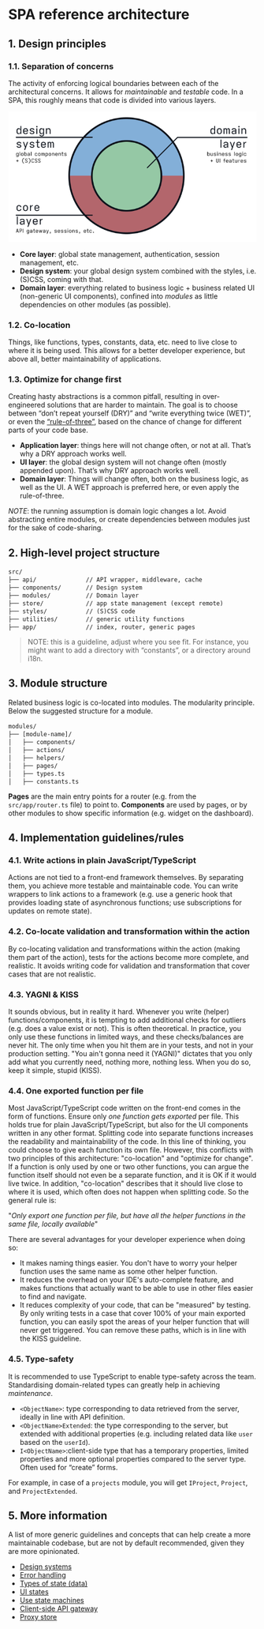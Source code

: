 # SPA reference architecture

## 1. Design principles

### 1.1. Separation of concerns

The activity of enforcing logical boundaries between each of the architectural concerns. It allows for _maintainable_ and _testable_ code. In a SPA, this roughly means that code is divided into various layers.

![](/images/layers.png)

- **Core layer**: global state management, authentication, session management, etc.
- **Design system**: your global design system combined with the styles, i.e. (S)CSS, coming with that.
- **Domain layer**: everything related to business logic + business related UI (non-generic UI components), confined into _modules_ as little dependencies on other modules (as possible).

### 1.2. Co-location

Things, like functions, types, constants, data, etc. need to live close to where it is being used. This allows for a better developer experience, but above all, better maintainability of applications.

### 1.3. Optimize for change first

Creating hasty abstractions is a common pitfall, resulting in over-engineered solutions that are harder to maintain. The goal is to choose between “don’t repeat yourself (DRY)” and “write everything twice (WET)”, or even the [“rule-of-three”](https://blog.codinghorror.com/rule-of-three/), based on the chance of change for different parts of your code base.

- **Application layer**: things here will not change often, or not at all. That’s why a DRY approach works well.
- **UI layer**: the global design system will not change often (mostly appended upon). That’s why DRY approach works well.
- **Domain layer**: Things will change often, both on the business logic, as well as the UI. A WET approach is preferred here, or even apply the rule-of-three.

_NOTE_: the running assumption is domain logic changes a lot. Avoid abstracting entire modules, or create dependencies between modules just for the sake of code-sharing.

## 2. High-level project structure

```
src/
├── api/              // API wrapper, middleware, cache
├── components/       // Design system
├── modules/          // Domain layer
├── store/            // app state management (except remote)
├── styles/           // (S)CSS code
├── utilities/        // generic utility functions
├── app/              // index, router, generic pages
```

> NOTE: this is a guideline, adjust where you see fit. For instance, you might want to add a directory with “constants”, or a directory around i18n.

## 3. Module structure

Related business logic is co-located into modules. The modularity principle. Below the suggested structure for a module.

```
modules/
├── [module-name]/
│   ├── components/
│   ├── actions/
│   ├── helpers/
│   ├── pages/
│   ├── types.ts
│   ├── constants.ts
```

**Pages** are the main entry points for a router (e.g. from the `src/app/router.ts` file) to point to. **Components** are used by pages, or by other modules to show specific information (e.g. widget on the dashboard).

## 4. Implementation guidelines/rules

### 4.1. Write actions in plain JavaScript/TypeScript

Actions are not tied to a front-end framework themselves. By separating them, you achieve more testable and maintainable code. You can write wrappers to link actions to a framework (e.g. use a generic hook that provides loading state of asynchronous functions; use subscriptions for updates on remote state).

### 4.2. Co-locate validation and transformation within the action

By co-locating validation and transformations within the action (making them part of the action), tests for the actions become more complete, and realistic. It avoids writing code for validation and transformation that cover cases that are not realistic.

### 4.3. YAGNI & KISS

It sounds obvious, but in reality it hard. Whenever you write (helper) functions/components, it is tempting to add additional checks for outliers (e.g. does a value exist or not). This is often theoretical. In practice, you only use these functions in limited ways, and these checks/balances are never hit. The only time when you hit them are in your tests, and not in your production setting. "You ain't gonna need it (YAGNI)" dictates that you only add what you currently need, nothing more, nothing less. When you do so, keep it simple, stupid (KISS). 

### 4.4. One exported function per file

Most JavaScript/TypeScript code written on the front-end comes in the form of functions. Ensure only _one function gets exported_ per file. This holds true for plain JavaScript/TypeScript, but also for the UI components written in any other format. Splitting code into separate functions increases the readability and maintainability of the code. In this line of thinking, you could choose to give each function its own file. However, this conflicts with two principles of this architecture: "co-location" and "optimize for change". If a function is only used by one or two other functions, you can argue the function itself should not even be a separate function, and it is OK if it would live twice. In addition, "co-location" describes that it should live close to where it is used, which often does not happen when splitting code. So the general rule is:

"_Only export one function per file, but have all the helper functions in the same file, locally available_"

There are several advantages for your developer experience when doing so:

- It makes naming things easier. You don't have to worry your helper function uses the same name as some other helper function.
- It reduces the overhead on your IDE's auto-complete feature, and makes functions that actually want to be able to use in other files easier to find and navigate.
- It reduces complexity of your code, that can be "measured" by testing. By only writing tests in a case that cover 100% of your main exported function, you can easily spot the areas of your helper function that will never get triggered. You can remove these paths, which is in line with the KISS guideline.

### 4.5. Type-safety

It is recommended to use TypeScript to enable type-safety across the team. Standardising domain-related types can greatly help in achieving _maintenance_.

- `<ObjectName>`: type corresponding to data retrieved from the server, ideally in line with API definition.
- `<ObjectName>Extended`: the type corresponding to the server, but extended with additional properties (e.g. including related data like `user` based on the `userId`).
- `I<ObjectName>`:client-side type that has a temporary properties, limited properties and more optional properties compared to the server type. Often used for “create” forms.

For example, in case of a `projects` module, you will get `IProject`, `Project`, and `ProjectExtended`.

## 5. More information

A list of more generic guidelines and concepts that can help create a more maintainable codebase, but are not by default recommended, given they are more opinionated.

- [Design systems](/guidelines/design-systems.md)
- [Error handling](/guidelines/error-handling.md)
- [Types of state (data)](/guidelines/state-management.md)
- [UI states](/guidelines/ui-states.md)
- [Use state machines](https://statecharts/dev)
- [Client-side API gateway](/guidelines/gateway.md)
- [Proxy store](/guidelines/store.md)
